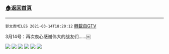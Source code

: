 ﻿###  [:house:返回首頁](https://github.com/ourhimalayas/txt)
---

`郭文贵MILES 2021-03-14T18:20:12` [轉載自GTV](https://gtv.org/web/#/UserInfo/5e596957357cc612d35a8044)

3月14号：再次衷心感谢伟大的战友们……￼

![](https://filegroup.gtv.org/cdn-cgi/image/width=600/https://filegroup.gtv.org/group6/web/20210314/18/20/0/c4e55117a2aa276aaf87b7f0f45cd4d6.jpg)
![](https://filegroup.gtv.org/cdn-cgi/image/width=600/https://filegroup.gtv.org/group6/web/20210314/18/20/0/1d82b44c3b8523bdf2b9b6cc7bed8b7f.jpg)
![](https://filegroup.gtv.org/cdn-cgi/image/width=600/https://filegroup.gtv.org/group6/web/20210314/18/20/0/3cb17bb280d5cd25be7cd5b260f38c1b.jpg)
![](https://filegroup.gtv.org/cdn-cgi/image/width=600/https://filegroup.gtv.org/group6/web/20210314/18/20/0/dcd35aa33d0ec228badd32d6ab4af6c2.jpg)
![](https://filegroup.gtv.org/cdn-cgi/image/width=600/https://filegroup.gtv.org/group6/web/20210314/18/20/0/b9841690d7b6b1d99b25271183833dfe.jpg)
![](https://filegroup.gtv.org/cdn-cgi/image/width=600/https://filegroup.gtv.org/group6/web/20210314/18/20/0/582d00541d227d6842ef79abeafa62dd.jpg)
